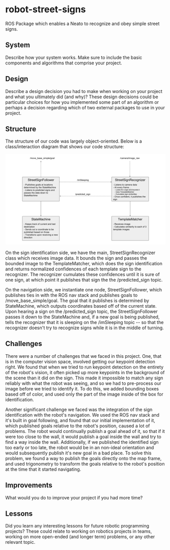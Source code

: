 # robot-street-signs
ROS Package which enables a Neato to recognize and obey simple street signs.

## System
Describe how your system works.  Make sure to include the basic components and algorithms that comprise your project.

## Design
Describe a design decision you had to make when working on your project and what you ultimately did (and why)? These design decisions could be particular choices for how you implemented some part of an algorithm or perhaps a decision regarding which of two external packages to use in your project.

## Structure
The structure of our code was largely object-oriented. Below is a class/interaction diagram that shows our code structure:

![alt text][code_structure]

[code_structure]: images/code_structure.png "This diagram shows an overview of the code our code structure. Each box is a separate class. The solid arrows represent a sub-class instantiation, and the dotted arrows represent communcation over ROS topics. The arrows to and from the top communicate with the Neato"

On the sign identification side, we have the main, StreetSignRecognizer class which receives image data. It bounds the sign and passes the bounded image to the TemplateMatcher, which does the sign identification and returns normalized confidences of each template sign to the recognizer. The recognizer cumulates these confidences until it is sure of one sign, at which point it publishes that sign the the /predicted_sign topic.

On the navigation side, we instantiate one node, StreetSignFollower, which publishes ties in with the ROS nav stack and publishes goals to /move_base_simple/goal. The goal that it publishes is determined by StateMachine, which outputs coordinates based off of the current state. Upon hearing a sign on the /predicted_sign topic, the StreetSignFollower passes it down to the StateMachine and, if a new goal is being published, tells the recognizer that it is sleeping on the /imSleeping topic -- so that the recognizer doesn't try to recognize signs while it is in the middle of turning.



## Challenges
There were a number of challenges that we faced in this project. One, that is in the computer vision space, involved getting our keypoint detection right. We found that when we tried to run keypoint detection on the entirety of the robot's vision, it often picked up more keypoints in the background of the scene than it did on the sign. This made it impossible to match any sign reliably with what the robot was seeing, and so we had to pre-process our image before we tried to identify it. To do this, we added bounding boxes based off of color, and used only the part of the image inside of the box for identification.

Another significant challenge we faced was the integration of the sign identification with the robot's navigation. We used the ROS nav stack and it's built in goal following, and found that our initial implementation of it, which published goals relative to the robot's position, caused a lot of problems. The robot would continually publish a goal ahead of it, so that if it were too close to the wall, it would publish a goal inside the wall and try to find a way inside the wall. Additionally, if we published the identified sign too early or too late, the robot would be in an non-ideal orientation and would subsequently publish it's new goal in a bad place. To solve this problem, we found a way to publish the goals directly onto the map frame, and used trigonometry to transform the goals relative to the robot's position at the time that it started navigating. 

## Improvements
What would you do to improve your project if you had more time?

## Lessons
Did you learn any interesting lessons for future robotic programming projects? These could relate to working on robotics projects in teams, working on more open-ended (and longer term) problems, or any other relevant topic.

